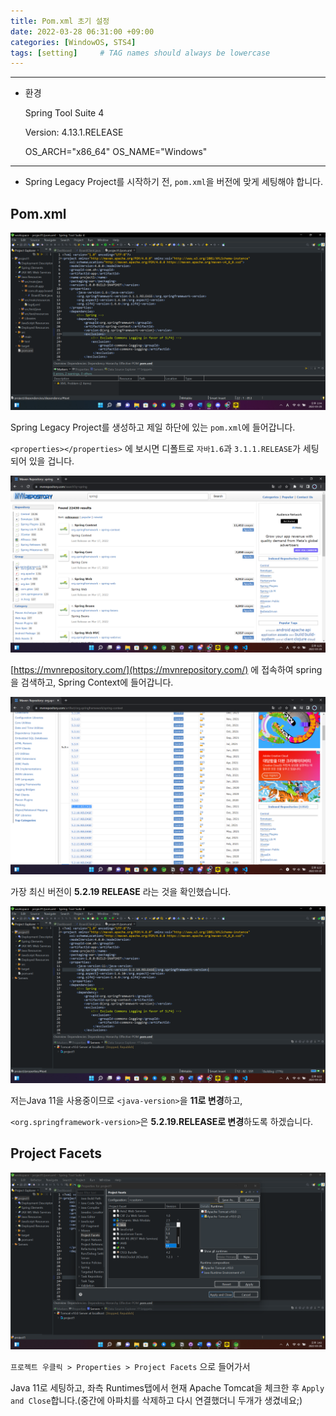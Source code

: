 ```yaml
---
title: Pom.xml 초기 설정
date: 2022-03-28 06:31:00 +09:00 
categories: [WindowOS, STS4] 
tags: [setting]     # TAG names should always be lowercase
---
```


---

- 환경
    
    Spring Tool Suite 4
    
    Version: 4.13.1.RELEASE
    
    OS_ARCH="x86_64"
    OS_NAME="Windows"
    

---

- Spring Legacy Project를 시작하기 전, `pom.xml`을 버전에 맞게 세팅해야 합니다.

## Pom.xml

![스크린샷(199).png](/assets/2022-03-28-pom-xml/1.png)

Spring Legacy Project를 생성하고 제일 하단에 있는 `pom.xml`에 들어갑니다.

`<properties></properties>` 에 보시면 디폴트로 `자바1.6`과 `3.1.1.RELEASE`가 세팅되어 있을 겁니다.

![스크린샷(206).png](/assets/2022-03-28-pom-xml/2.png)

[https://mvnrepository.com/](https://mvnrepository.com/) 에 접속하여 spring을 검색하고, Spring Context에 들어갑니다. 

![스크린샷(207).png](/assets/2022-03-28-pom-xml/3.png)

가장 최신 버전이 **5.2.19 RELEASE** 라는 것을 확인했습니다.

![스크린샷(205).png](/assets/2022-03-28-pom-xml/4.png)

저는Java 11을 사용중이므로 `<java-version>`을 **11로 변경**하고, 

`<org.springframework-version>`은 **5.2.19.RELEASE로 변경**하도록 하겠습니다. 

## Project Facets

![스크린샷(204).png](/assets/2022-03-28-pom-xml/5.png)

`프로젝트 우클릭 > Properties > Project Facets` 으로 들어가서 

Java 11로 세팅하고, 좌측 Runtimes탭에서 현재 Apache Tomcat을 체크한 후 `Apply and Close`합니다.(중간에 아파치를 삭제하고 다시 연결했더니 두개가 생겼네요;)